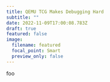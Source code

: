 ```yaml
---
title: QEMU TCG Makes Debugging Hard
subtitle: ""
date: 2022-11-09T17:00:08.783Z
draft: true
featured: false
image:
  filename: featured
  focal_point: Smart
  preview_only: false
---
```

foo